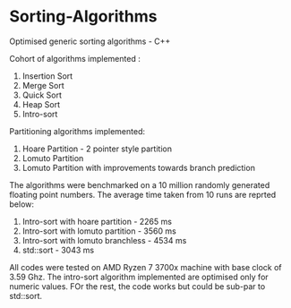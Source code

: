 # Sorting-Algorithms
Optimised generic sorting algorithms - C++

Cohort of algorithms implemented : 
  1. Insertion Sort
  2. Merge Sort
  3. Quick Sort
  4. Heap Sort
  5. Intro-sort
  
Partitioning algorithms implemented:
  1. Hoare Partition - 2 pointer style partition
  2. Lomuto Partition
  3. Lomuto Partition with improvements towards branch prediction
  
The algorithms were benchmarked on a 10 million randomly generated floating point numbers. The average time taken from 10 runs are reprted below:
  1. Intro-sort with hoare partition - 2265 ms
  2. Intro-sort with lomuto partition - 3560 ms
  3. Intro-sort with lomuto branchless - 4534 ms
  4. std::sort - 3043 ms

All codes were tested on AMD Ryzen 7 3700x machine with base clock of 3.59 Ghz.
The intro-sort algorithm implemented are optimised only for numeric values. FOr the rest, the code works but could be sub-par to std::sort.

  

